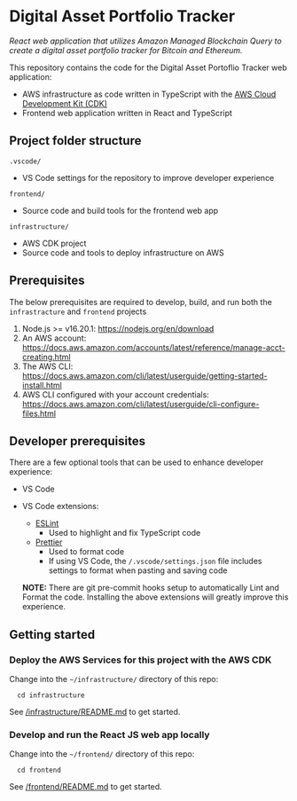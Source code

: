# Digital Asset Portfolio Tracker

_React web application that utilizes Amazon Managed Blockchain Query to create a digital asset portfolio tracker for Bitcoin and Ethereum._

This repository contains the code for the Digital Asset Portoflio Tracker web application:

- AWS infrastructure as code written in TypeScript with the [AWS Cloud Development Kit (CDK)](https://aws.amazon.com/cdk/)
- Frontend web application written in React and TypeScript

## Project folder structure

`.vscode/`

- VS Code settings for the repository to improve developer experience

`frontend/`

- Source code and build tools for the frontend web app

`infrastructure/`

- AWS CDK project
- Source code and tools to deploy infrastructure on AWS

## Prerequisites

The below prerequisites are required to develop, build, and run both the `infrastracture` and `frontend` projects

1. Node.js >= v16.20.1: https://nodejs.org/en/download
2. An AWS account: https://docs.aws.amazon.com/accounts/latest/reference/manage-acct-creating.html
3. The AWS CLI: https://docs.aws.amazon.com/cli/latest/userguide/getting-started-install.html
4. AWS CLI configured with your account credentials: https://docs.aws.amazon.com/cli/latest/userguide/cli-configure-files.html

## Developer prerequisites

There are a few optional tools that can be used to enhance developer experience:

- VS Code
- VS Code extensions:

  - [ESLint](https://marketplace.visualstudio.com/items?itemName=dbaeumer.vscode-eslint)
    - Used to highlight and fix TypeScript code
  - [Prettier](https://marketplace.visualstudio.com/items?itemName=esbenp.prettier-vscode)
    - Used to format code
    - If using VS Code, the `/.vscode/settings.json` file includes settings to format when pasting and saving code

  **NOTE:** There are git pre-commit hooks setup to automatically Lint and Format the code. Installing the above extensions will greatly improve this experience.

## Getting started

### Deploy the AWS Services for this project with the AWS CDK

Change into the `~/infrastructure/` directory of this repo:

```
  cd infrastructure
```

See [/infrastructure/README.md](/infrastructure/README.md) to get started.

### Develop and run the React JS web app locally

Change into the `~/frontend/` directory of this repo:

```
  cd frontend
```

See [/frontend/README.md](/frontend/README.md) to get started.
